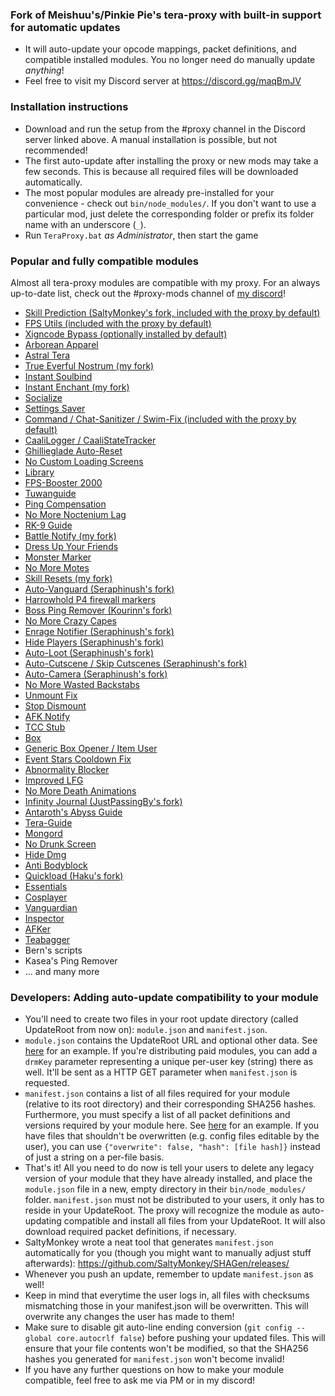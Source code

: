 ### Fork of Meishuu's/Pinkie Pie's tera-proxy with built-in support for automatic updates
* It will auto-update your opcode mappings, packet definitions, and compatible installed modules. You no longer need do manually update _anything_!
* Feel free to visit my Discord server at https://discord.gg/maqBmJV

### Installation instructions
* Download and run the setup from the #proxy channel in the Discord server linked above. A manual installation is possible, but not recommended!
* The first auto-update after installing the proxy or new mods may take a few seconds. This is because all required files will be downloaded automatically.
* The most popular modules are already pre-installed for your convenience - check out `bin/node_modules/`. If you don't want to use a particular mod, just delete the corresponding folder or prefix its folder name with an underscore (`_`).
* Run `TeraProxy.bat` *as Administrator*, then start the game

### Popular and fully compatible modules
Almost all tera-proxy modules are compatible with my proxy. For an always up-to-date list, check out the #proxy-mods channel of [my discord](https://discord.gg/maqBmJV)!
* [Skill Prediction (SaltyMonkey's fork, included with the proxy by default)](https://github.com/SaltyMonkey/skill-prediction)
* [FPS Utils (included with the proxy by default)](https://github.com/codeagon/fps-utils)
* [Xigncode Bypass (optionally installed by default)](https://github.com/hackerman-caali/xigncode-bypass)
* [Arborean Apparel](https://github.com/codeagon/arborean-apparel)
* [Astral Tera](https://github.com/codeagon/Astral-TERA)
* [True Everful Nostrum (my fork)](https://github.com/hackerman-caali/true-everful-nostrum)
* [Instant Soulbind](https://github.com/beng-mods/instant-soulbind)
* [Instant Enchant (my fork)](https://github.com/hackerman-caali/instant-enchant)
* [Socialize](https://github.com/Leyki/Socialize/)
* [Settings Saver](https://github.com/Kaseaa/Tera-Settings-Saver)
* [Command / Chat-Sanitizer / Swim-Fix (included with the proxy by default)](https://github.com/pinkipi/tera-proxy)
* [CaaliLogger / CaaliStateTracker](https://github.com/hackerman-caali/data-logger)
* [Ghillieglade Auto-Reset](https://github.com/Snugglez/GG-Reset)
* [No Custom Loading Screens](https://github.com/hackerman-caali/no-custom-loadingscreens)
* [Library](https://github.com/Kaseaa/library/)
* [FPS-Booster 2000](https://github.com/Kaseaa/fps-booster-2000)
* [Tuwanguide](https://github.com/Snugglez/Tuwanguide)
* [Ping Compensation](https://github.com/Mister-Kay/ping-compensation)
* [No More Noctenium Lag](https://github.com/Mister-Kay/no-more-noctenium-lag)
* [RK-9 Guide](https://github.com/Shinoyx/rk9guide)
* [Battle Notify (my fork)](https://github.com/hackerman-caali/battle-notify)
* [Dress Up Your Friends](https://github.com/SerenTera/DressUpYourFriends)
* [Monster Marker](https://github.com/SerenTera/monster-marker)
* [No More Motes](https://github.com/Snugglez/No-More-Motes)
* [Skill Resets (my fork)](https://github.com/hackerman-caali/skill-resets)
* [Auto-Vanguard (Seraphinush's fork)](https://github.com/seraphinush-gaming/auto-vanguard)
* [Harrowhold P4 firewall markers](https://github.com/soler91/HH-Firewall-Markers)
* [Boss Ping Remover (Kourinn's fork)](https://github.com/Mister-Kay/boss-ping-remover)
* [No More Crazy Capes](https://github.com/Mister-Kay/no-more-crazy-capes)
* [Enrage Notifier (Seraphinush's fork)](https://github.com/seraphinush-gaming/msg-enrage)
* [Hide Players (Seraphinush's fork)](https://github.com/seraphinush-gaming/hide-players)
* [Auto-Loot (Seraphinush's fork)](https://github.com/seraphinush-gaming/auto-loot)
* [Auto-Cutscene / Skip Cutscenes (Seraphinush's fork)](https://github.com/seraphinush-gaming/auto-cutscene)
* [Auto-Camera (Seraphinush's fork)](https://github.com/seraphinush-gaming/auto-camera)
* [No More Wasted Backstabs](https://github.com/Mister-Kay/no-more-wasted-backstabs)
* [Unmount Fix](https://github.com/Mister-Kay/unmount-fix)
* [Stop Dismount](https://github.com/SerenTera/stop-dismount)
* [AFK Notify](https://github.com/SerenTera/afk-notify)
* [TCC Stub](https://github.com/Foglio1024/tcc-stub)
* [Box](https://github.com/ayylmar/box)
* [Generic Box Opener / Item User](https://github.com/Owyn/generic-box-opener-item-user)
* [Event Stars Cooldown Fix](https://github.com/ayylmar/fix-event-stars-cooldown)
* [Abnormality Blocker](https://github.com/ayylmar/abnormality-blocker)
* [Improved LFG](https://github.com/ayylmar/improved-lfg)
* [No More Death Animations](https://github.com/ayylmar/no-more-death-animations)
* [Infinity Journal (JustPassingBy's fork)](https://github.com/ayylmar/infinity-journal)
* [Antaroth's Abyss Guide](https://github.com/Owyn/aaguide)
* [Tera-Guide](https://github.com/Kaseaa/tera-guide)
* [Mongord](https://github.com/soler91/mongord)
* [No Drunk Screen](https://github.com/codeagon/no-drunk-screen)
* [Hide Dmg](https://github.com/soler91/hide-dmg)
* [Anti Bodyblock](https://github.com/soler91/Anti-Bodyblock)
* [Quickload (Haku's fork)](https://github.com/HakuryuuDom/quick-load/blob/master/README.md)
* [Essentials](https://github.com/TeraProxy/Essentials)
* [Cosplayer](https://github.com/TeraProxy/Cosplayer)
* [Vanguardian](https://github.com/TeraProxy/Vanguardian)
* [Inspector](https://github.com/TeraProxy/Inspector)
* [AFKer](https://github.com/TeraProxy/AFKer)
* [Teabagger](https://github.com/TeraProxy/Teabagger)
* Bern's scripts
* Kasea's Ping Remover
* ... and many more

### Developers: Adding auto-update compatibility to your module
* You'll need to create two files in your root update directory (called UpdateRoot from now on): `module.json` and `manifest.json`.
* `module.json` contains the UpdateRoot URL and optional other data. See [here](https://github.com/hackerman-caali/data-logger/blob/new-auto-updates/update/CaaliLogger/module.json) for an example. If you're distributing paid modules, you can add a `drmKey` parameter representing a unique per-user key (string) there as well. It'll be sent as a HTTP GET parameter when `manifest.json` is requested.
* `manifest.json` contains a list of all files required for your module (relative to its root directory) and their corresponding SHA256 hashes. Furthermore, you must specify a list of all packet definitions and versions required by your module here. See [here](https://github.com/hackerman-caali/data-logger/blob/new-auto-updates/update/CaaliLogger/manifest.json) for an example. If you have files that shouldn't be overwritten (e.g. config files editable by the user), you can use `{"overwrite": false, "hash": [file hash]}` instead of just a string on a per-file basis.
* That's it! All you need to do now is tell your users to delete any legacy version of your module that they have already installed, and place the `module.json` file in a new, empty directory in their `bin/node_modules/` folder. `manifest.json` must not be distributed to your users, it only has to reside in your UpdateRoot. The proxy will recognize the module as auto-updating compatible and install all files from your UpdateRoot. It will also download required packet definitions, if necessary.
* SaltyMonkey wrote a neat tool that generates `manifest.json` automatically for you (though you might want to manually adjust stuff afterwards): https://github.com/SaltyMonkey/SHAGen/releases/
* Whenever you push an update, remember to update `manifest.json` as well!
* Keep in mind that everytime the user logs in, all files with checksums mismatching those in your manifest.json will be overwritten. This will overwrite any changes the user has made to them!
* Make sure to disable git auto-line ending conversion (`git config --global core.autocrlf false`) before pushing your updated files. This will ensure that your file contents won't be modified, so that the SHA256 hashes you generated for `manifest.json` won't become invalid!
* If you have any further questions on how to make your module compatible, feel free to ask me via PM or in my discord!
